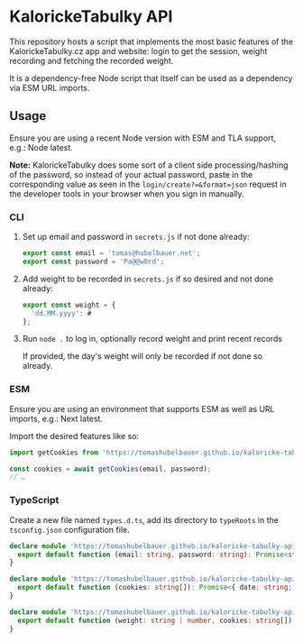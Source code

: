 # KalorickeTabulky API

This repository hosts a script that implements the most basic features of the
KalorickeTabulky.cz app and website: login to get the session, weight recording
and fetching the recorded weight.

It is a dependency-free Node script that itself can be used as a dependency via
ESM URL imports.

## Usage

Ensure you are using a recent Node version with ESM and TLA support, e.g.:
Node latest.

**Note:** KalorickeTabulky does some sort of a client side processing/hashing of
the password, so instead of your actual password, paste in the corresponding
value as seen in the `login/create?=&format=json` request in the developer tools
in your browser when you sign in manually.

### CLI

1. Set up email and password in `secrets.js` if not done already:
   ```js
   export const email = 'tomas@hubelbauer.net';
   export const password = 'Pa@@w0rd';
   ```
2. Add weight to be recorded in `secrets.js` if so desired and not done already:
   ```js
   export const weight = {
     'dd.MM.yyyy': #
   };
   ```
3. Run `node .` to log in, optionally record weight and print recent records

   If provided, the day's weight will only be recorded if not done so already.

### ESM

Ensure you are using an environment that supports ESM as well as URL imports,
e.g.: Next latest.

Import the desired features like so:

```javascript
import getCookies from 'https://tomashubelbauer.github.io/kaloricke-tabulky-api/getCookies.js';

const cookies = await getCookies(email, password);
// …
```

### TypeScript

Create a new file named `types.d.ts`, add its directory to `typeRoots` in the
`tsconfig.json` configuration file.

```typescript
declare module 'https://tomashubelbauer.github.io/kaloricke-tabulky-api/getCookies.js' {
  export default function (email: string, password: string): Promise<string[]>;
}

declare module 'https://tomashubelbauer.github.io/kaloricke-tabulky-api/getRecentWeight.js' {
  export default function (cookies: string[]): Promise<{ date: string; weight: number; }[]>;
}

declare module 'https://tomashubelbauer.github.io/kaloricke-tabulky-api/recordWeight.js' {
  export default function (weight: string | number, cookies: string[]): Promise<{ requestId: null; code: number; message: string; data: null; }[]>;
}
```

